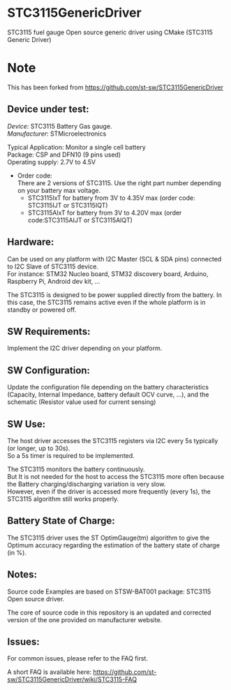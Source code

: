 # STC3115GenericDriver
STC3115 fuel gauge Open source generic driver using CMake
(STC3115 Generic Driver)

# Note 
This has been forked from https://github.com/st-sw/STC3115GenericDriver

Device under test:
----------------
_Device_:       STC3115 Battery Gas gauge.  <br />
_Manufacturer_: STMicroelectronics <br />

Typical Application:  Monitor a single cell battery <br />
Package:      CSP and DFN10 (9 pins used) <br />
Operating supply: 2.7V to 4.5V  <br/>

* Order code: <br/>
There are 2 versions of STC3115. Use the right part number depending on your battery max voltage.
  * STC3115IxT for battery from 3V to 4.35V max (order code: STC3115IJT or STC3115IQT) 
  * STC3115AIxT for battery from 3V to 4.20V max (order code:STC3115AIJT or STC3115AIQT)


Hardware:
----------------
Can be used on any platform with I2C Master (SCL & SDA pins) connected to I2C Slave of STC3115 device.  <br />
For instance: STM32 Nucleo board, STM32 discovery board, Arduino, Raspberry Pi, Android dev kit, ...  <br />

The STC3115 is designed to be power supplied directly from the battery. In this case, the STC3115 remains active even if the whole platform is in standby or powered off.


SW Requirements:
----------------
Implement the I2C driver depending on your platform.

SW Configuration:
----------------
Update the configuration file depending on the battery characteristics (Capacity, Internal Impedance, battery default OCV curve, ...), and the schematic (Resistor value used for current sensing)

SW Use:
----------------
The host driver accesses the STC3115 registers via I2C every 5s typically (or longer, up to 30s).  <br />
So a 5s timer is required to be implemented.  <br />

The STC3115 monitors the battery continuously. <br />
But It is not needed for the host to access the STC3115 more often because the Battery charging/discharging variation is very slow.  <br />
However, even if the driver is accessed more frequently (every 1s), the STC3115 algorithm still works properly.  <br />

Battery State of Charge:
----------------
The STC3115 driver uses the ST OptimGauge(tm) algorithm to give the Optimum accuracy regarding the estimation of the battery state of charge (in %).

Notes:
----------------
Source code Examples are based on STSW-BAT001 package: STC3115 Open source driver.  

The core of source code in this repository is an updated and corrected version of the one provided on manufacturer website.

Issues:
----------------
For common issues, please refer to the FAQ first.

A short FAQ is available here: 
https://github.com/st-sw/STC3115GenericDriver/wiki/STC3115-FAQ

